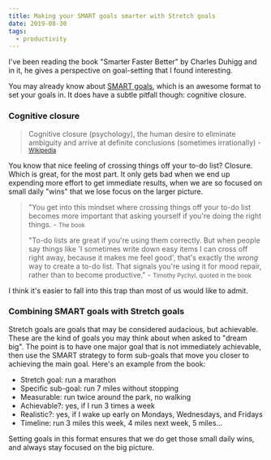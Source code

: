 ```yaml
---
title: Making your SMART goals smarter with Stretch goals
date: 2019-08-30
tags:
  - productivity
---
```


I've been reading the book "Smarter Faster Better" by Charles Duhigg and in it, he gives a perspective on goal-setting that I found interesting.

You may already know about [SMART goals](https://www.mindtools.com/pages/article/smart-goals.htm), which is an awesome format to set your goals in. It does have a subtle pitfall though: cognitive closure.

<!--more-->

### Cognitive closure

> Cognitive closure (psychology), the human desire to eliminate ambiguity and arrive at definite conclusions (sometimes irrationally) - <small>[Wikipedia](https://en.wikipedia.org/wiki/Cognitive_closure)</small>

You know that nice feeling of crossing things off your to-do list? Closure. Which is great, for the most part. It only gets bad when we end up expending more effort to get immediate results, when we are so focused on small daily "wins" that we lose focus on the larger picture.

> "You get into this mindset where crossing things off your to-do list becomes more important that asking yourself if you're doing the right things. - <small> The book </small>
>
> "To-do lists are great if you're using them correctly. But when people say things like 'I sometimes write down easy items I can cross off right away, because it makes me feel good', that's exactly the _wrong_ way to create a to-do list. That signals you're using it for mood repair, rather than to become productive." - <small> Timothy Pychyl, quoted in the book </small>

I think it's easier to fall into this trap than most of us would like to admit.

### Combining SMART goals with Stretch goals

Stretch goals are goals that may be considered audacious, but achievable. These are the kind of goals you may think about when asked to "dream big". The point is to have one major goal that is not immediately achievable, then use the SMART strategy to form sub-goals that move you closer to achieving the main goal. Here's an example from the book:

* Stretch goal: run a marathon
* Specific sub-goal: run 7 miles without stopping
* Measurable: run twice around the park, no walking
* Achievable?: yes, if I run 3 times a week
* Realistic?: yes, if I wake up early on Mondays, Wednesdays, and Fridays
* Timeline: run 3 miles this week, 4 miles next week, 5 miles…

Setting goals in this format ensures that we do get those small daily wins, and always stay focused on the big picture.
